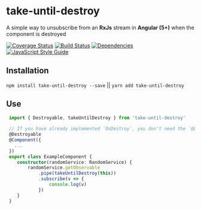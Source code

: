 # take-until-destroy
A simple way to unsubscribe from an **RxJs** stream in **Angular (5+)** when the component is destroyed

[![Coverage Status](https://coveralls.io/repos/jsdevtom/take-until-destroy/badge.svg?branch=master)](https://coveralls.io/r/jsdevtom/take-until-destroy?branch=master) [![Build Status](https://travis-ci.org/jsdevtom/take-until-destroy.svg?branch=master)](https://travis-ci.org/jsdevtom/take-until-destroy) [![Dependencies](https://david-dm.org/jsdevtom/take-until-destroy.svg)](https://david-dm.org/jsdevtom/take-until-destroy.svg) [![JavaScript Style Guide](https://img.shields.io/badge/code_style-standard-brightgreen.svg)](https://standardjs.com)


## Installation
`npm install take-until-destroy --save` || `yarn add take-until-destroy`

## Use
```typescript
 import { Destroyable, takeUntilDestroy } from 'take-until-destroy'
 
 // If you have already implemented `OnDestroy`, you don't need the `@Destroyable` decorator.
 @Destroyable
 @Component({
   ...
 })
 export class ExampleComponent {
    constructor(randomService: RandomService) {
        randomService.getObservable
            .pipe(takeUntilDestroy(this))
            .subscribe(v => {
                console.log(v)
            })
    }
 }
``` 
